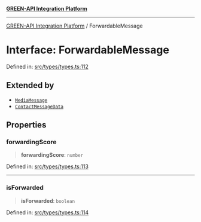 [**GREEN-API Integration Platform**](../README.md)

***

[GREEN-API Integration Platform](../globals.md) / ForwardableMessage

# Interface: ForwardableMessage

Defined in: [src/types/types.ts:112](https://github.com/green-api/greenapi-integration/blob/65d246f492cf703d5fb1135013cb3aaba77514dc/src/types/types.ts#L112)

## Extended by

- [`MediaMessage`](MediaMessage.md)
- [`ContactMessageData`](ContactMessageData.md)

## Properties

### forwardingScore

> **forwardingScore**: `number`

Defined in: [src/types/types.ts:113](https://github.com/green-api/greenapi-integration/blob/65d246f492cf703d5fb1135013cb3aaba77514dc/src/types/types.ts#L113)

***

### isForwarded

> **isForwarded**: `boolean`

Defined in: [src/types/types.ts:114](https://github.com/green-api/greenapi-integration/blob/65d246f492cf703d5fb1135013cb3aaba77514dc/src/types/types.ts#L114)
